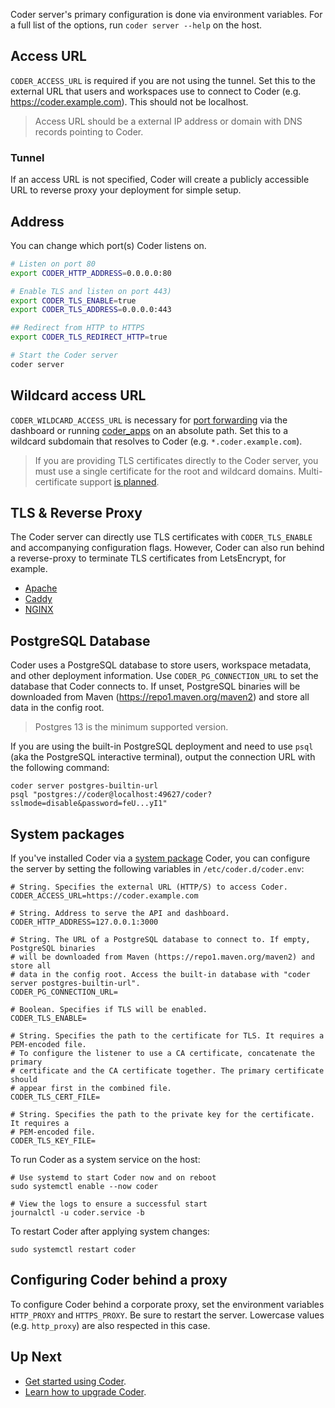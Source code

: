 Coder server's primary configuration is done via environment variables. For a full list
of the options, run `coder server --help` on the host.

## Access URL

`CODER_ACCESS_URL` is required if you are not using the tunnel. Set this to the external URL
that users and workspaces use to connect to Coder (e.g. <https://coder.example.com>). This
should not be localhost.

> Access URL should be a external IP address or domain with DNS records pointing to Coder.

### Tunnel

If an access URL is not specified, Coder will create
a publicly accessible URL to reverse proxy your deployment for simple setup.

## Address

You can change which port(s) Coder listens on.

```sh
# Listen on port 80
export CODER_HTTP_ADDRESS=0.0.0.0:80

# Enable TLS and listen on port 443)
export CODER_TLS_ENABLE=true
export CODER_TLS_ADDRESS=0.0.0.0:443

## Redirect from HTTP to HTTPS
export CODER_TLS_REDIRECT_HTTP=true

# Start the Coder server
coder server
```

## Wildcard access URL

`CODER_WILDCARD_ACCESS_URL` is necessary for [port forwarding](../networking/port-forwarding.md#dashboard)
via the dashboard or running [coder_apps](../templates.md#coder-apps) on an absolute path. Set this to a wildcard
subdomain that resolves to Coder (e.g. `*.coder.example.com`).

> If you are providing TLS certificates directly to the Coder server, you must use a single certificate for the
> root and wildcard domains. Multi-certificate support [is planned](https://github.com/coder/coder/pull/4150).

## TLS & Reverse Proxy

The Coder server can directly use TLS certificates with `CODER_TLS_ENABLE` and accompanying configuration flags. However, Coder can also run behind a reverse-proxy to terminate TLS certificates from LetsEncrypt, for example.

- [Apache](https://github.com/coder/coder/tree/main/examples/web-server/apache)
- [Caddy](https://github.com/coder/coder/tree/main/examples/web-server/caddy)
- [NGINX](https://github.com/coder/coder/tree/main/examples/web-server/nginx)

## PostgreSQL Database

Coder uses a PostgreSQL database to store users, workspace metadata, and other deployment information.
Use `CODER_PG_CONNECTION_URL` to set the database that Coder connects to. If unset, PostgreSQL binaries will be
downloaded from Maven (<https://repo1.maven.org/maven2>) and store all data in the config root.

> Postgres 13 is the minimum supported version.

If you are using the built-in PostgreSQL deployment and need to use `psql` (aka
the PostgreSQL interactive terminal), output the connection URL with the following command:

```console
coder server postgres-builtin-url
psql "postgres://coder@localhost:49627/coder?sslmode=disable&password=feU...yI1"
```

## System packages

If you've installed Coder via a [system package](../install/packages.md) Coder, you can
configure the server by setting the following variables in `/etc/coder.d/coder.env`:

```console
# String. Specifies the external URL (HTTP/S) to access Coder.
CODER_ACCESS_URL=https://coder.example.com

# String. Address to serve the API and dashboard.
CODER_HTTP_ADDRESS=127.0.0.1:3000

# String. The URL of a PostgreSQL database to connect to. If empty, PostgreSQL binaries
# will be downloaded from Maven (https://repo1.maven.org/maven2) and store all
# data in the config root. Access the built-in database with "coder server postgres-builtin-url".
CODER_PG_CONNECTION_URL=

# Boolean. Specifies if TLS will be enabled.
CODER_TLS_ENABLE=

# String. Specifies the path to the certificate for TLS. It requires a PEM-encoded file.
# To configure the listener to use a CA certificate, concatenate the primary
# certificate and the CA certificate together. The primary certificate should
# appear first in the combined file.
CODER_TLS_CERT_FILE=

# String. Specifies the path to the private key for the certificate. It requires a
# PEM-encoded file.
CODER_TLS_KEY_FILE=
```

To run Coder as a system service on the host:

```console
# Use systemd to start Coder now and on reboot
sudo systemctl enable --now coder

# View the logs to ensure a successful start
journalctl -u coder.service -b
```

To restart Coder after applying system changes:

```console
sudo systemctl restart coder
```

## Configuring Coder behind a proxy

To configure Coder behind a corporate proxy, set the environment variables `HTTP_PROXY` and
`HTTPS_PROXY`. Be sure to restart the server. Lowercase values (e.g. `http_proxy`) are also
respected in this case.

## Up Next

- [Get started using Coder](../quickstart.md).
- [Learn how to upgrade Coder](./upgrade.md).
